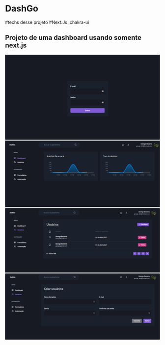 # DashGo

#techs desse projeto 
#Next.Js ,chakra-ui 
 


## Projeto de uma dashboard usando somente next.js
 


![signin](https://github.com/georgesbrj/DashGo/blob/master/public/assets/signin.png)
![dashboard](https://github.com/georgesbrj/DashGo/blob/master/public/assets/dashboard.png)
![userlist](https://github.com/georgesbrj/DashGo/blob/master/public/assets/userList.png)
![createuser](https://github.com/georgesbrj/DashGo/blob/master/public/assets/createUser.png)
